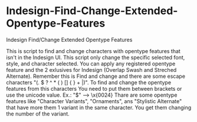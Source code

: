 # Indesign-Find-Change-Extended-Opentype-Features
Indesign Find/Change Extended Opentype Features

This is script to find and change characters with opentype features that isn't in the Indesign UI.
This script only change the specific selected font, style, and character selected.
You can apply any registered opentype feature and the 2 exlusives for Indesign (Overlap Swash and Streched Alternate).
Remember this is Find and change and there are some escape characters "(. $ ? ^ * ( ) [] { } + |)".
To find and change the opentype features from this characters You need to put them between brackets or use the unicode value.
Ex.: "$" --> \x{0024}
Thare are some opentype features like "Character Variants", "Ornaments", ans "Stylistic Alternate" that have more them 1 variant in the same character.
You get them changing the number of the variant.

